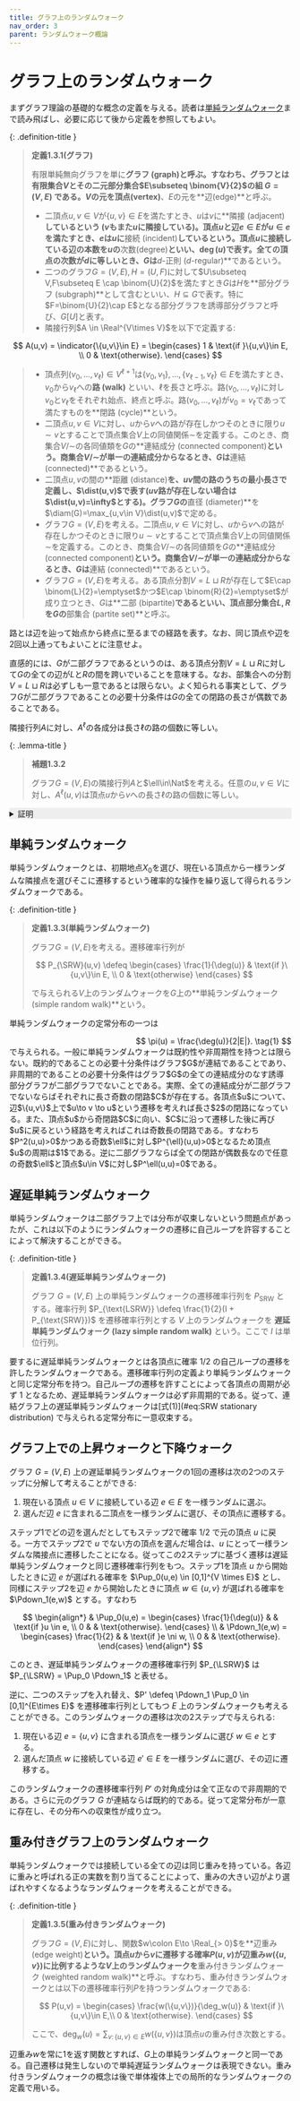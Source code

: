 ```yaml
---
title: グラフ上のランダムウォーク
nav_order: 3
parent: ランダムウォーク概論
---
```

# グラフ上のランダムウォーク

まずグラフ理論の基礎的な概念の定義を与える。読者は[単純ランダムウォーク](#単純ランダムウォーク)まで読み飛ばし、必要に応じて後から定義を参照してもよい。

{: .definition-title }
> **定義1.3.1(グラフ)**
>
> 有限単純無向グラフを単に**グラフ (graph)**と呼ぶ。すなわち、グラフとは有限集合$V$とその二元部分集合$E\subseteq \binom{V}{2}$の組 $G = (V, E)$ である。$V$の元を**頂点(vertex)**、$E$の元を**辺(edge)**と呼ぶ。
>
> - 二頂点$u,v\in V$が$\{u,v\}\in E$を満たすとき、$u$は$v$に**隣接 (adjacent)**しているという ($v$もまた$u$に隣接している)。頂点$u$と辺$e\in E$が$u\in e$を満たすとき、$e$は$u$に**接続 (incident)**しているという。頂点$u$に接続している辺の本数を$u$の**次数(degree)**といい、$\deg(u)$で表す。全ての頂点の次数が$d$に等しいとき、$G$は**$d$-正則 ($d$-regular)**であるという。
> - 二つのグラフ$G=(V,E),H=(U,F)$に対して$U\subseteq V,F\subseteq E \cap \binom{U}{2}$を満たすとき$G$は$H$を**部分グラフ (subgraph)**として含むといい、$H\subseteq G$で表す。特に$F=\binom{U}{2}\cap E$となる部分グラフを誘導部分グラフと呼び、$G[U]$と表す。
> - 隣接行列$A \in \Real^{V\times V}$を以下で定義する:
>
  $$
    A(u,v) = \indicator{\{u,v\}\in E} =
    \begin{cases}
      1 & \text{if }\{u,v\}\in E, \\
      0 & \text{otherwise}.
    \end{cases}
  $$
>
> - 頂点列$(v_0,\dots,v_\ell) \in V^{\ell+1}$は$\{v_0,v_1\},\dots,\{v_{\ell-1},v_\ell\}\in E$を満たすとき、$v_0$から$v_\ell$への**路 (walk)** といい、$\ell$を長さと呼ぶ。路$(v_0,\dots,v_\ell)$に対し$v_0$と$v_\ell$をそれぞれ始点、終点と呼ぶ。路$(v_0,\dots,v_\ell)$が$v_0=v_\ell$であって満たすものを**閉路 (cycle)**という。
> - 二頂点$u,v \in V$に対し、$u$から$v$への路が存在しかつそのときに限り$u\sim v$とすることで頂点集合$V$上の同値関係$\sim$を定義する。このとき、商集合$V / \sim$の各同値類を$G$の**連結成分 (connected component)**という。商集合$V / \sim$が単一の連結成分からなるとき、$G$は**連結 (connected)**であるという。
> - 二頂点$u,v$の間の**距離 (distance)**を、$uv$間の路のうちの最小長さで定義し、$\dist(u,v)$で表す($uv$路が存在しない場合は$\dist(u,v)=\infty$とする)。グラフ$G$の**直径 (diameter)**を$\diam(G)=\max_{u,v\in V}\dist(u,v)$で定める。
> - グラフ$G=(V,E)$を考える。二頂点$u,v \in V$に対し、$u$から$v$への路が存在しかつそのときに限り$u\sim v$とすることで頂点集合$V$上の同値関係$\sim$を定義する。このとき、商集合$V / \sim$の各同値類を$G$の**連結成分 (connected component)**という。商集合$V / \sim$が単一の連結成分からなるとき、$G$は**連結 (connected)**であるという。
> - グラフ$G=(V,E)$を考える。ある頂点分割$V=L\sqcup R$が存在して$E\cap \binom{L}{2}=\emptyset$かつ$E\cap \binom{R}{2}=\emptyset$が成り立つとき、$G$は**二部 (bipartite)**であるといい、頂点部分集合$L,R$を$G$の**部集合 (partite set)**と呼ぶ。

路とは辺を辿って始点から終点に至るまでの経路を表す。なお、同じ頂点や辺を2回以上通ってもよいことに注意せよ。

直感的には、$G$が二部グラフであるというのは、ある頂点分割$V=L\sqcup R$に対して$G$の全ての辺が$L$と$R$の間を跨いでいることを意味する。なお、部集合への分割$V = L\sqcup R$は必ずしも一意であるとは限らない。よく知られる事実として、グラフ$G$が二部グラフであることの必要十分条件は$G$の全ての閉路の長さが偶数であることである。

隣接行列$A$に対し、$A^\ell$の各成分は長さ$\ell$の路の個数に等しい。

{: .lemma-title }
> **補題1.3.2**
>
> グラフ$G=(V,E)$の隣接行列$A$と$\ell\in\Nat$を考える。任意の$u,v\in V$に対し、$A^\ell(u,v)$は頂点$u$から$v$への長さ$\ell$の路の個数に等しい。

<details markdown="1" style="background-color: #eee;">
<summary style="display: list-item">証明</summary>

長さ$\ell\ge 1$に関する帰納法で示す。$\ell=1$のときは明らか。$W_\ell(u,v)$を頂点$u$から$v$への長さ$\ell$の路の個数とすると、$A^\ell = W_\ell$を示せばよい。帰納法の仮定として$A^{\ell - 1} = W_{\ell - 1}$とする。$W_{\ell}$に関する漸化式を考える。頂点$u$から$v$への長さ$\ell$の任意の路は、ある$w\in V$に対して$uw$間の長さ$\ell-1$の路と辺$wv$を連結させることによって得られる。従って漸化式$W_\ell(u,v) = \sum_{w \in V} W_{\ell-1}(u,w) \cdot A(w,v)$が成り立つので、帰納法の仮定より$W_\ell = W_{\ell-1}A = A^\ell$を得る。

</details>


## 単純ランダムウォーク

単純ランダムウォークとは、初期地点$X_0$を選び、現在いる頂点から一様ランダムな隣接点を選びそこに遷移するという確率的な操作を繰り返して得られるランダムウォークである。

{: .definition-title }
> **定義1.3.3(単純ランダムウォーク)**
> 
> グラフ$G=(V,E)$を考える。遷移確率行列が
>
> $$
  P_{\SRW}(u,v) \defeq \begin{cases}
    \frac{1}{\deg(u)} & \text{if }\{u,v\}\in E, \\
    0                 & \text{otherwise}
  \end{cases}
> $$
>
> で与えられる$V$上のランダムウォークを$G$上の**単純ランダムウォーク (simple random walk)**という。

単純ランダムウォークの定常分布の一つは

<div id="eq:SRW stationary distribution" style="text-align: right;">
$$
  \pi(u) = \frac{\deg(u)}{2|E|}. \tag{1}
$$
</div>
で与えられる。一般に単純ランダムウォークは既約性や非周期性を持つとは限らない。既約的であることの必要十分条件はグラフ$G$が連結であることであり、非周期的であることの必要十分条件はグラフ$G$の全ての連結成分のなす誘導部分グラフが二部グラフでないことである。実際、全ての連結成分が二部グラフでないならばそれぞれに長さ奇数の閉路$C$が存在する。各頂点$u$について、辺$\{u,v\}$上で$u\to v \to u$という遷移を考えれば長さ$2$の閉路になっている。また、頂点$u$から奇閉路$C$に向い、$C$に沿って遷移した後に再び$u$に戻るという経路を考えればこれは奇数長の閉路である。すなわち$P^2(u,u)>0$かつある奇数$\ell$に対し$P^{\ell}(u,u)>0$となるため頂点$u$の周期は$1$である。逆に二部グラフならば全ての閉路が偶数長なので任意の奇数$\ell$と頂点$u\in V$に対し$P^\ell(u,u)=0$である。

## 遅延単純ランダムウォーク

単純ランダムウォークは二部グラフ上では分布が収束しないという問題点があったが、これは以下のようにランダムウォークの遷移に自己ループを許容することによって解決することができる。

{: .definition-title }
> **定義1.3.4(遅延単純ランダムウォーク)**
>
> グラフ $G=(V,E)$ 上の単純ランダムウォークの遷移確率行列を $P_{\text{SRW}}$ とする。確率行列 $P_{\text{LSRW}} \defeq \frac{1}{2}(I + P_{\text{SRW}})$ を遷移確率行列とする $V$ 上のランダムウォークを **遅延単純ランダムウォーク (lazy simple random walk)** という。ここで $I$ は単位行列。

要するに遅延単純ランダムウォークとは各頂点に確率 $1/2$ の自己ループの遷移を許したランダムウォークである。遷移確率行列の定義より単純ランダムウォークと同じ定常分布を持つ。自己ループの遷移を許すことによって各頂点の周期が必ず $1$ となるため、遅延単純ランダムウォークは必ず非周期的である。従って、連結グラフ上の遅延単純ランダムウォークは[式(1)](#eq:SRW stationary distribution) で与えられる定常分布に一意収束する。

## グラフ上での上昇ウォークと下降ウォーク

グラフ $G=(V,E)$ 上の遅延単純ランダムウォークの1回の遷移は次の2つのステップに分解して考えることができる:

1. 現在いる頂点 $u \in V$ に接続している辺 $e \in E$ を一様ランダムに選ぶ。
2. 選んだ辺 $e$ に含まれる二頂点を一様ランダムに選び、その頂点に遷移する。

ステップ1でどの辺を選んだとしてもステップ2で確率 $1/2$ で元の頂点 $u$ に戻る。一方でステップ2で $u$ でない方の頂点を選んだ場合は、$u$ にとって一様ランダムな隣接点に遷移したことになる。従ってこの2ステップに基づく遷移は遅延単純ランダムウォークと同じ遷移確率行列をもつ。ステップ1を頂点 $u$ から開始したときに辺 $e$ が選ばれる確率を $\Pup_0(u,e) \in [0,1]^{V \times E}$ とし、同様にステップ2を辺 $e$ から開始したときに頂点 $w \in \{u,v\}$ が選ばれる確率を $\Pdown_1(e,w)$ とする。すなわち

$$
\begin{align*}
  & \Pup_0(u,e) = \begin{cases}
              \frac{1}{\deg(u)} & & \text{if }u \in e, \\
              0                 & & \text{otherwise}.
             \end{cases} \\
  & \Pdown_1(e,w) = \begin{cases}
                \frac{1}{2} & & \text{if }e \ni w, \\
                0           & & \text{otherwise}.
              \end{cases}
\end{align*}
$$

このとき、遅延単純ランダムウォークの遷移確率行列 $P_{\LSRW}$ は $P_{\LSRW} = \Pup_0 \Pdown_1$ と表せる。

逆に、二つのステップを入れ替え、$P' \defeq \Pdown_1 \Pup_0 \in [0,1]^{E\times E}$ を遷移確率行列としてもつ $E$ 上のランダムウォークも考えることができる。このランダムウォークの遷移は次の2ステップで与えられる:

1. 現在いる辺 $e = \{u,v\}$ に含まれる頂点を一様ランダムに選び $w \in e$ とする。
2. 選んだ頂点 $w$ に接続している辺 $e' \in E$ を一様ランダムに選び、その辺に遷移する。

このランダムウォークの遷移確率行列 $P'$ の対角成分は全て正なので非周期的である。さらに元のグラフ $G$ が連結ならば既約的である。従って定常分布が一意に存在し、その分布への収束性が成り立つ。

## 重み付きグラフ上のランダムウォーク

単純ランダムウォークでは接続している全ての辺は同じ重みを持っている。各辺に重みと呼ばれる正の実数を割り当てることによって、重みの大きい辺がより選ばれやすくなるようなランダムウォークを考えることができる。

{: .definition-title }
> **定義1.3.5(重み付きランダムウォーク)**
>
> グラフ$G=(V,E)$に対し、関数$w\colon E\to \Real_{> 0}$を**辺重み (edge weight)**という。頂点$u$から$v$に遷移する確率$P(u,v)$が辺重み$w(\{u,v\})$に比例するような$V$上のランダムウォークを**重み付きランダムウォーク (weighted random walk)**と呼ぶ。すなわち、重み付きランダムウォークとは以下の遷移確率行列$P$を持つランダムウォークである:
>
> $$
> P(u,v) = \begin{cases}
> \frac{w(\{u,v\})}{\deg_w(u)} & \text{if }\{u,v\}\in E,\\
> 0 & \text{otherwise}.
> \end{cases}
> $$
>
> ここで、$\deg_w(u)=\sum_{v\colon \{u,v\}\in E} w(\{u,v\})$は頂点$u$の重み付き次数とする。

辺重み$w$を常に$1$を返す関数とすれば、$G$上の単純ランダムウォークと同一である。自己遷移は発生しないので単純遅延ランダムウォークは表現できない。重み付きランダムウォークの概念は後で単体複体上での局所的なランダムウォークの定義で用いる。
